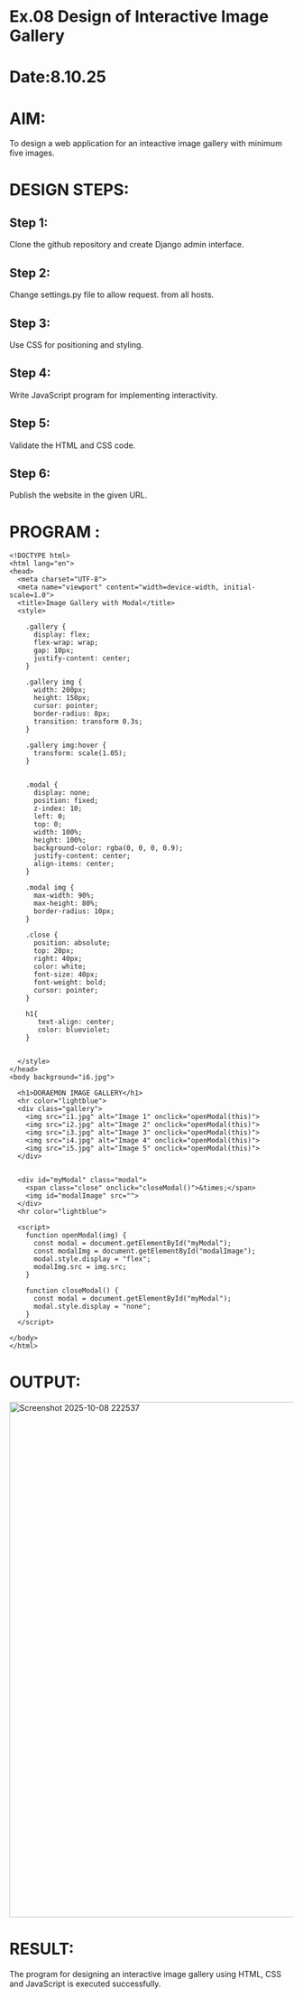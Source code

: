 # Ex.08 Design of Interactive Image Gallery
# Date:8.10.25
# AIM:
To design a web application for an inteactive image gallery with minimum five images.

# DESIGN STEPS:
## Step 1:
Clone the github repository and create Django admin interface.

## Step 2:
Change settings.py file to allow request. from all hosts.

## Step 3:
Use CSS for positioning and styling.

## Step 4:
Write JavaScript program for implementing interactivity.

## Step 5:
Validate the HTML and CSS code.

## Step 6:
Publish the website in the given URL.

# PROGRAM :
```
<!DOCTYPE html>
<html lang="en">
<head>
  <meta charset="UTF-8">
  <meta name="viewport" content="width=device-width, initial-scale=1.0">
  <title>Image Gallery with Modal</title>
  <style>
    
    .gallery {
      display: flex;
      flex-wrap: wrap;
      gap: 10px;
      justify-content: center;
    }

    .gallery img {
      width: 200px;
      height: 150px;
      cursor: pointer;
      border-radius: 8px;
      transition: transform 0.3s;
    }

    .gallery img:hover {
      transform: scale(1.05);
    }

    
    .modal {
      display: none;
      position: fixed;
      z-index: 10;
      left: 0;
      top: 0;
      width: 100%;
      height: 100%;
      background-color: rgba(0, 0, 0, 0.9);
      justify-content: center;
      align-items: center;
    }

    .modal img {
      max-width: 90%;
      max-height: 80%;
      border-radius: 10px;
    }

    .close {
      position: absolute;
      top: 20px;
      right: 40px;
      color: white;
      font-size: 40px;
      font-weight: bold;
      cursor: pointer;
    }

    h1{
       text-align: center;
       color: blueviolet;
    }

   
  </style>
</head>
<body background="i6.jpg">

  <h1>DORAEMON IMAGE GALLERY</h1>
  <hr color="lightblue">
  <div class="gallery">
    <img src="i1.jpg" alt="Image 1" onclick="openModal(this)">
    <img src="i2.jpg" alt="Image 2" onclick="openModal(this)">
    <img src="i3.jpg" alt="Image 3" onclick="openModal(this)">
    <img src="i4.jpg" alt="Image 4" onclick="openModal(this)">
    <img src="i5.jpg" alt="Image 5" onclick="openModal(this)">
  </div>

  
  <div id="myModal" class="modal">
    <span class="close" onclick="closeModal()">&times;</span>
    <img id="modalImage" src="">
  </div>
  <hr color="lightblue">

  <script>
    function openModal(img) {
      const modal = document.getElementById("myModal");
      const modalImg = document.getElementById("modalImage");
      modal.style.display = "flex";
      modalImg.src = img.src;
    }

    function closeModal() {
      const modal = document.getElementById("myModal");
      modal.style.display = "none";
    }
  </script>

</body>
</html>
```
# OUTPUT:
<img width="1915" height="913" alt="Screenshot 2025-10-08 222537" src="https://github.com/user-attachments/assets/90a2c60b-0e2f-4e3f-8c10-13ef2d1cc9c9" />

# RESULT:
The program for designing an interactive image gallery using HTML, CSS and JavaScript is executed successfully.
